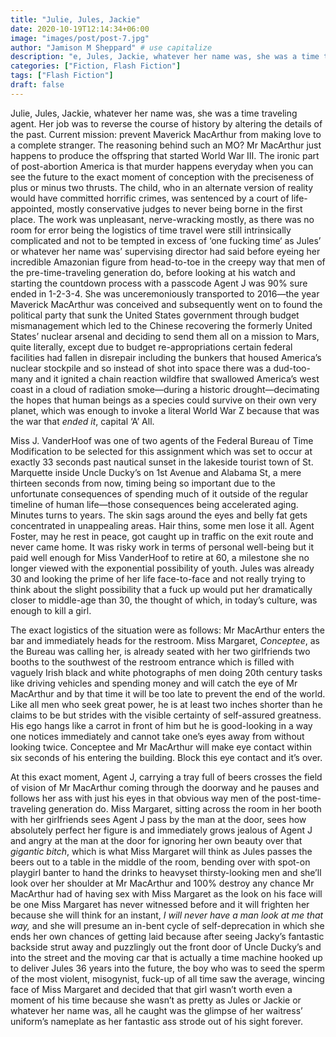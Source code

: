 ```yaml
---
title: "Julie, Jules, Jackie"
date: 2020-10-19T12:14:34+06:00
image: "images/post/post-7.jpg"
author: "Jamison M Sheppard" # use capitalize
description: "e, Jules, Jackie, whatever her name was, she was a time traveling agent"
categories: ["Fiction, Flash Fiction"]
tags: ["Flash Fiction"]
draft: false
---
```


Julie, Jules, Jackie, whatever her name was, she was a time traveling agent. Her job was to reverse the course of history by altering the details of the past. Current mission: prevent Maverick MacArthur from making love to a complete stranger. The reasoning behind such an MO? Mr MacArthur just happens to produce the offspring that started World War III. The ironic part of post-abortion America is that murder happens everyday when you can see the future to the exact moment of conception with the preciseness of plus or minus two thrusts. The child, who in an alternate version of reality would have committed horrific crimes, was sentenced by a court of life-appointed, mostly conservative judges to never being borne in the first place. The work was unpleasant, nerve-wracking mostly, as there was no room for error being the logistics of time travel were still intrinsically complicated and not to be tempted in excess of ‘one fucking time‘ as Jules’ or whatever her name was’ supervising director had said before eyeing her incredible Amazonian figure from head-to-toe in the creepy way that men of the pre-time-traveling generation do, before looking at his watch and starting the countdown process with a passcode Agent J was 90% sure ended in 1-2-3-4. She was unceremoniously transported to 2016—the year Maverick MacArthur was conceived and subsequently went on to found the political party that sunk the United States government through budget mismanagement which led to the Chinese recovering the formerly United States’ nuclear arsenal and deciding to send them all on a mission to Mars, quite literally, except due to budget re-appropriations certain federal facilities had fallen in disrepair including the bunkers that housed America’s nuclear stockpile and so instead of shot into space there was a dud-too-many and it ignited a chain reaction wildfire that swallowed America’s west coast in a cloud of radiation smoke—during a historic drought—decimating the hopes that human beings as a species could survive on their own very planet, which was enough to invoke a literal World War Z because that was the war that *ended it*, capital ‘A’ All.

Miss J. VanderHoof was one of two agents of the Federal Bureau of Time Modification to be selected for this assignment which was set to occur at exactly 33 seconds past nautical sunset in the lakeside tourist town of St. Marquette inside Uncle Ducky’s on 1st Avenue and Alabama St, a mere thirteen seconds from now, timing being so important due to the unfortunate consequences of spending much of it outside of the regular timeline of human life—those consequences being accelerated aging. Minutes turns to years. The skin sags around the eyes and belly fat gets concentrated in unappealing areas. Hair thins, some men lose it all. Agent Foster, may he rest in peace, got caught up in traffic on the exit route and never came home. It was risky work in terms of personal well-being but it paid well enough for Miss VanderHoof to retire at 60, a milestone she no longer viewed with the exponential possibility of youth. Jules was already 30 and looking the prime of her life face-to-face and not really trying to think about the slight possibility that a fuck up would put her dramatically closer to middle-age than 30, the thought of which, in today’s culture, was enough to kill a girl.

The exact logistics of the situation were as follows: Mr MacArthur enters the bar and immediately heads for the restroom. Miss Margaret, *Conceptee*, as the Bureau was calling her, is already seated with her two girlfriends two booths to the southwest of the restroom entrance which is filled with vaguely Irish black and white photographs of men doing 20th century tasks like driving vehicles and spending money and will catch the eye of Mr MacArthur and by that time it will be too late to prevent the end of the world. Like all men who seek great power, he is at least two inches shorter than he claims to be but strides with the visible certainty of self-assured greatness. His ego hangs like a carrot in front of him but he is good-looking in a way one notices immediately and cannot take one’s eyes away from without looking twice. Conceptee and Mr MacArthur will make eye contact within six seconds of his entering the building. Block this eye contact and it’s over.

At this exact moment, Agent J, carrying a tray full of beers crosses the field of vision of Mr MacArthur coming through the doorway and he pauses and follows her ass with just his eyes in that obvious way men of the post-time-traveling generation do. Miss Margaret, sitting across the room in her booth with her girlfriends sees Agent J pass by the man at the door, sees how absolutely perfect her figure is and immediately grows jealous of Agent J and angry at the man at the door for ignoring her own beauty over that *gigantic bitch*, which is what Miss Margaret will think as Jules passes the beers out to a table in the middle of the room, bending over with spot-on playgirl banter to hand the drinks to heavyset thirsty-looking men and she’ll look over her shoulder at Mr MacArthur and 100% destroy any chance Mr MacArthur had of having sex with Miss Margaret as the look on his face will be one Miss Margaret has never  witnessed before and it will frighten her because she will think for an instant, *I will never have a man look at me that way,* and she will presume an in-bent cycle of self-deprecation in which she ends her own chances of getting laid because after seeing Jacky’s fantastic backside strut away and puzzlingly out the front door of Uncle Ducky’s and into the street and the moving car that is actually a time machine hooked up to deliver Jules 36 years into the future, the boy who was to seed the sperm of the most violent, misogynist, fuck-up of all time saw the average, wincing face of Miss Margaret and decided that that girl wasn’t worth even a moment of his time because she wasn’t as pretty as Jules or Jackie or whatever her name was, all he caught was the glimpse of her waitress’ uniform’s nameplate as her fantastic ass strode out of his sight forever.
